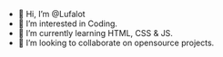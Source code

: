 - 👋 Hi, I’m @Lufalot
- 👀 I’m interested in Coding.
- 🌱 I’m currently learning HTML, CSS & JS.
- 💞️ I’m looking to collaborate on opensource projects.

<!---
Lufalot/Lufalot is a ✨ special ✨ repository because its `README.md` (this file) appears on your GitHub profile.
You can click the Preview link to take a look at your changes.
--->

